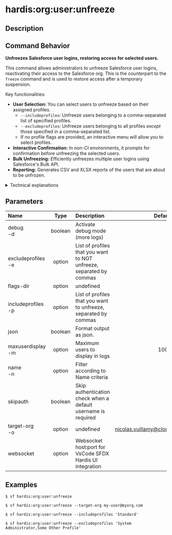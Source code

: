 <!-- This file has been generated with command 'sf hardis:doc:plugin:generate'. Please do not update it manually or it may be overwritten -->
# hardis:org:user:unfreeze

## Description


## Command Behavior

**Unfreezes Salesforce user logins, restoring access for selected users.**

This command allows administrators to unfreeze Salesforce user logins, reactivating their access to the Salesforce org. This is the counterpart to the `freeze` command and is used to restore access after a temporary suspension.

Key functionalities:

- **User Selection:** You can select users to unfreeze based on their assigned profiles.
  - `--includeprofiles`: Unfreeze users belonging to a comma-separated list of specified profiles.
  - `--excludeprofiles`: Unfreeze users belonging to all profiles *except* those specified in a comma-separated list.
  - If no profile flags are provided, an interactive menu will allow you to select profiles.
- **Interactive Confirmation:** In non-CI environments, it prompts for confirmation before unfreezing the selected users.
- **Bulk Unfreezing:** Efficiently unfreezes multiple user logins using Salesforce's Bulk API.
- **Reporting:** Generates CSV and XLSX reports of the users that are about to be unfrozen.

<details markdown="1">
<summary>Technical explanations</summary>

The command's technical implementation involves:

- **SOQL Queries (Bulk API):** It executes SOQL queries against the `User` and `Profile` objects to identify active users based on the provided profile filters. It then queries the `UserLogin` object to find frozen login sessions for these users.
- **Interactive Prompts:** Uses the `prompts` library to guide the user through profile selection and to confirm the unfreezing operation.
- **Bulk Update:** It constructs an array of `UserLogin` records with their `Id` and `IsFrozen` set to `false`, then uses `bulkUpdate` to perform the mass update operation on the Salesforce org.
- **Reporting:** It uses `generateReports` to create CSV and XLSX files containing details of the users to be unfrozen.
- **Logging:** Provides clear messages about the number of users found and the success of the unfreezing process.
</details>


## Parameters

| Name                   |  Type   | Description                                                         |                Default                 | Required | Options |
|:-----------------------|:-------:|:--------------------------------------------------------------------|:--------------------------------------:|:--------:|:-------:|
| debug<br/>-d           | boolean | Activate debug mode (more logs)                                     |                                        |          |         |
| excludeprofiles<br/>-e | option  | List of profiles that you want to NOT unfreeze, separated by commas |                                        |          |         |
| flags-dir              | option  | undefined                                                           |                                        |          |         |
| includeprofiles<br/>-p | option  | List of profiles that you want to unfreeze, separated by commas     |                                        |          |         |
| json                   | boolean | Format output as json.                                              |                                        |          |         |
| maxuserdisplay<br/>-m  | option  | Maximum users to display in logs                                    |                  100                   |          |         |
| name<br/>-n            | option  | Filter according to Name criteria                                   |                                        |          |         |
| skipauth               | boolean | Skip authentication check when a default username is required       |                                        |          |         |
| target-org<br/>-o      | option  | undefined                                                           | nicolas.vuillamy@cloudity.com.playnico |          |         |
| websocket              | option  | Websocket host:port for VsCode SFDX Hardis UI integration           |                                        |          |         |

## Examples

```shell
$ sf hardis:org:user:unfreeze
```

```shell
$ sf hardis:org:user:unfreeze --target-org my-user@myorg.com
```

```shell
$ sf hardis:org:user:unfreeze --includeprofiles 'Standard'
```

```shell
$ sf hardis:org:user:unfreeze --excludeprofiles 'System Administrator,Some Other Profile'
```


